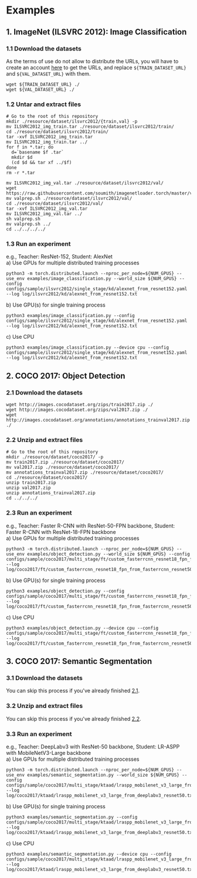 # Examples
## 1. ImageNet (ILSVRC 2012): Image Classification
### 1.1 Download the datasets
As the terms of use do not allow to distribute the URLs, you will have to create an account [here](http://image-net.org/download) to get the URLs, and replace `${TRAIN_DATASET_URL}` and `${VAL_DATASET_URL}` with them.
```
wget ${TRAIN_DATASET_URL} ./
wget ${VAL_DATASET_URL} ./
```

### 1.2 Untar and extract files
```
# Go to the root of this repository
mkdir ./resource/dataset/ilsvrc2012/{train,val} -p
mv ILSVRC2012_img_train.tar ./resource/dataset/ilsvrc2012/train/
cd ./resource/dataset/ilsvrc2012/train/
tar -xvf ILSVRC2012_img_train.tar
mv ILSVRC2012_img_train.tar ../
for f in *.tar; do
  d=`basename $f .tar`
  mkdir $d
  (cd $d && tar xf ../$f)
done
rm -r *.tar

mv ILSVRC2012_img_val.tar ./resource/dataset/ilsvrc2012/val/
wget https://raw.githubusercontent.com/soumith/imagenetloader.torch/master/valprep.sh
mv valprep.sh ./resource/dataset/ilsvrc2012/val/
cd ./resource/dataset/ilsvrc2012/val/
tar -xvf ILSVRC2012_img_val.tar
mv ILSVRC2012_img_val.tar ../
sh valprep.sh
mv valprep.sh ../
cd ../../../../
```

### 1.3 Run an experiment
e.g., Teacher: ResNet-152, Student: AlexNet  
a) Use GPUs for multiple distributed training processes
```
python3 -m torch.distributed.launch --nproc_per_node=${NUM_GPUS} --use_env examples/image_classification.py --world_size ${NUM_GPUS} --config configs/sample/ilsvrc2012/single_stage/kd/alexnet_from_resnet152.yaml --log log/ilsvrc2012/kd/alexnet_from_resnet152.txt
```
b) Use GPU(s) for single training process
```
python3 examples/image_classification.py --config configs/sample/ilsvrc2012/single_stage/kd/alexnet_from_resnet152.yaml --log log/ilsvrc2012/kd/alexnet_from_resnet152.txt
```  
c) Use CPU
```
python3 examples/image_classification.py --device cpu --config configs/sample/ilsvrc2012/single_stage/kd/alexnet_from_resnet152.yaml --log log/ilsvrc2012/kd/alexnet_from_resnet152.txt
```  


## 2. COCO 2017: Object Detection
### 2.1 Download the datasets
```
wget http://images.cocodataset.org/zips/train2017.zip ./
wget http://images.cocodataset.org/zips/val2017.zip ./
wget http://images.cocodataset.org/annotations/annotations_trainval2017.zip ./
```

### 2.2 Unzip and extract files
```
# Go to the root of this repository
mkdir ./resource/dataset/coco2017/ -p
mv train2017.zip ./resource/dataset/coco2017/
mv val2017.zip ./resource/dataset/coco2017/
mv annotations_trainval2017.zip ./resource/dataset/coco2017/
cd ./resource/dataset/coco2017/
unzip train2017.zip
unzip val2017.zip
unzip annotations_trainval2017.zip
cd ../../../
```

### 2.3 Run an experiment
e.g., Teacher: Faster R-CNN with ResNet-50-FPN backbone, Student: Faster R-CNN with ResNet-18-FPN backbone  
a) Use GPUs for multiple distributed training processes
```
python3 -m torch.distributed.launch --nproc_per_node=${NUM_GPUS} --use_env examples/object_detection.py --world_size ${NUM_GPUS} --config configs/sample/coco2017/multi_stage/ft/custom_fasterrcnn_resnet18_fpn_from_fasterrcnn_resnet50_fpn.yaml --log log/coco2017/ft/custom_fasterrcnn_resnet18_fpn_from_fasterrcnn_resnet50_fpn.txt
```
b) Use GPU(s) for single training process
```
python3 examples/object_detection.py --config configs/sample/coco2017/multi_stage/ft/custom_fasterrcnn_resnet18_fpn_from_fasterrcnn_resnet50_fpn.yaml --log log/coco2017/ft/custom_fasterrcnn_resnet18_fpn_from_fasterrcnn_resnet50_fpn.txt
```  
c) Use CPU
```
python3 examples/object_detection.py --device cpu --config configs/sample/coco2017/multi_stage/ft/custom_fasterrcnn_resnet18_fpn_from_fasterrcnn_resnet50_fpn.yaml --log log/coco2017/ft/custom_fasterrcnn_resnet18_fpn_from_fasterrcnn_resnet50_fpn.txt
```  


## 3. COCO 2017: Semantic Segmentation
### 3.1 Download the datasets
You can skip this process if you've already finished [2.1](https://github.com/yoshitomo-matsubara/torchdistill/tree/main/examples#21-download-the-datasets).

### 3.2 Unzip and extract files
You can skip this process if you've already finished [2.2](https://github.com/yoshitomo-matsubara/torchdistill/tree/main/examples#22-unzip-and-extract-files).

### 3.3 Run an experiment
e.g., Teacher: DeepLabv3 with ResNet-50 backbone, Student: LR-ASPP with MobileNetV3-Large backbone  
a) Use GPUs for multiple distributed training processes
```
python3 -m torch.distributed.launch --nproc_per_node=${NUM_GPUS} --use_env examples/semantic_segmentation.py --world_size ${NUM_GPUS} --config configs/sample/coco2017/multi_stage/ktaad/lraspp_mobilenet_v3_large_from_deeplabv3_resnet50.yaml --log log/coco2017/ktaad/lraspp_mobilenet_v3_large_from_deeplabv3_resnet50.txt
```
b) Use GPU(s) for single training process
```
python3 examples/semantic_segmentation.py --config configs/sample/coco2017/multi_stage/ktaad/lraspp_mobilenet_v3_large_from_deeplabv3_resnet50.yaml --log log/coco2017/ktaad/lraspp_mobilenet_v3_large_from_deeplabv3_resnet50.txt
```  
c) Use CPU
```
python3 examples/semantic_segmentation.py --device cpu --config configs/sample/coco2017/multi_stage/ktaad/lraspp_mobilenet_v3_large_from_deeplabv3_resnet50.yaml --log log/coco2017/ktaad/lraspp_mobilenet_v3_large_from_deeplabv3_resnet50.txt
```  
